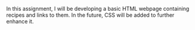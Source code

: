 In this assignment, I will be developing a basic HTML webpage containing recipes and links to them. In the future, CSS will be added to further enhance it.